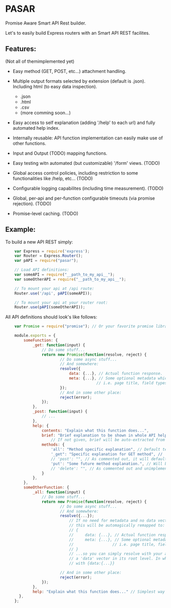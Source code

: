 PASAR
=====

Promise Aware Smart API Rest builder.

Let's to easily build Express routers with an Smart API REST facilites.

Features:
---------

(Not all of themimplemented yet)

  * Easy method (GET, POST, etc...) attachment handling.

  * Multiple output formats selected by extension (default is .json). Including html (to easy data inspection).
    - .json
    - .html
    - .csv
    - (more comming soon...)

  * Easy access to self explanation (adding '/help' to each url) and fully automated help index.

  * Internally reusable: API function implementation can easily make use of other functions.

  * Input and Output (TODO) mapping functions.

  * Easy testing witn automated (but customizable) '/form' views. (TODO)

  * Global access control policies, including restriction to some functionalities like /help, etc... (TODO)

  * Configurable logging capabilites (including time measurement). (TODO)

  * Global, per-api and per-function configurable timeouts (via promise rejection). (TODO)

  * Promise-level caching. (TODO)


Example:
--------

To build a new API REST simply:

```javascript
    var Express = require('express');
    var Router = Express.Router();
    var pAPI = require("pasar");

    // Load API definitions:
    var someAPI = require("__path_to_my_api__");
    var someOtherAPI = require("__path_to_my_api__");

    // To mount your api at /api route:
    Router.use('/api', pAPI(someAPI));

    // To mount your api at your router root:
    Router.use(pAPI(someOtherAPI));
```


All API definitions should look's like follows:


```javascript
    var Promise = require("promise"); // Or your favorite promise library.

    module.exports = {
        someFunction: {
            _get: function(input) {
                // Do some stuff...
                return new Promise(function(resolve, reject) {
                        // Do some async stuff...
                        // And somewhere:
                        resolve({
                            data: {...}, // Actual function response.
                            meta: {...}, // Some optional metadata which could be used by many output filteres.
                                        // i.e. page title, field types, etc...
                        });
                        // And in some other place:
                        reject(error);
                });
            },
            _post: function(input) {
                // ...
            },
            help: {
                contents: "Explain what this function does...",
                brief: "Brief explanation to be shown in whole API help index",
                    // If not given, brief will be auto-extracted from contents.
                methods: {
                    'all': "Method specific explanation", // Default text. I ommitted, defaults to "(Undocumented)".
                    '_get": "Specific explanation for GET method", // 'get' and '_get' are threated the same.
                    // 'post': "", // As commented out, it will default to "all" text.
                    'put': "Some future method explanation.", // Will be marked as "UNIMPLEMENTD".
                    // 'delete': "", // As commented out and unimplemented, will NOT be shown.
                }
            },
        },
        someOtherFunction: {
            _all: function(input) {
                // Do some stuff...
                return new Promise(function(resolve, reject) {
                        // Do some async stuff...
                        // And somewhere:
                        resolve({...});
                            // If no need for metadata and no data vector specified,
                            // this will be automagically remapped to:
                            // {
                            //     data: {...}, // Actual function response.
                            //     meta: {...}, // Some optional metadata which could be used by many output filteres.
                            //                 // i.e. page title, field types, etc...
                            // }
                            // ...so you can simply resolve with your actual result EXCEPT if it could contain
                            // a 'data' vector in its root level. In which case you should at least resolve
                            // with {data:{...}}

                        // And in some other place:
                        reject(error);
                });
            },
            help: "Explain what this function does..." // Simplest way to specify minimal help text.
      },
    };
```


